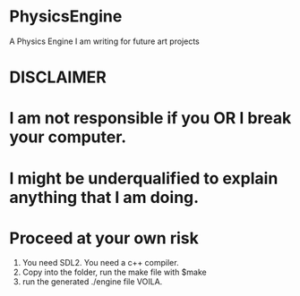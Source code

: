 # PhysicsEngine
A Physics Engine I am writing for future art projects


# DISCLAIMER
# I am not responsible if you OR I break your computer.
# I might be underqualified to explain anything that I am doing.
# Proceed at your own risk

1. You need SDL2. You need a c++ compiler.
2. Copy into the folder, run the make file with $make
3. run the generated ./engine file
VOILA.

